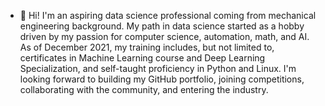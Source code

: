 - 👋 Hi! I'm an aspiring data science professional coming from mechanical engineering background. My path in data science started as a hobby driven by my passion for computer science, automation, math, and AI. As of December 2021, my training includes, but not limited to, certificates in Machine Learning course and Deep Learning Specialization, and self-taught proficiency in Python and Linux. I'm looking forward to building my GitHub portfolio, joining competitions, collaborating with the community, and entering the industry.

<!---
AlexPpv/AlexPpv is a ✨ special ✨ repository because its `README.md` (this file) appears on your GitHub profile.
You can click the Preview link to take a look at your changes.
--->
